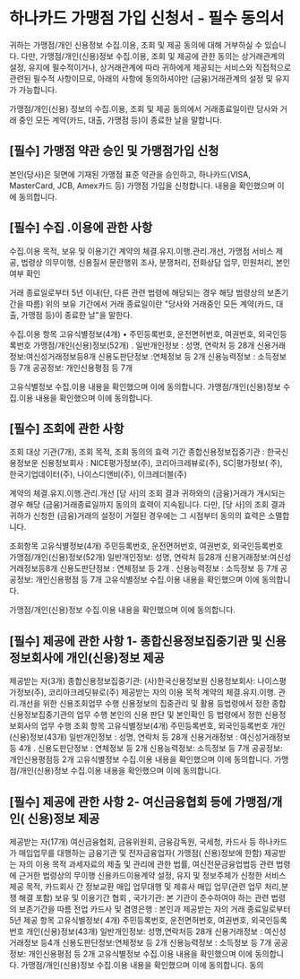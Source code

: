 # 하나카드 가맹점 가입 신청서 - 필수 동의서

귀하는 가맹점/개인 신용정보 수집.이용, 조회 및 제공 동의에 대해 거부하실 수 있습니다. 다만, 가맹점/개인(신용)정보 수집.이용, 조회 및 제공에 관한 동의는 상거래관계의 설정, 유지에 필수적이거나, 상거래관계에 따라 귀하에게 제공되는 서비스와 직접적으로 관련된 필수적 사항이므로, 아래의 사항에 동의하셔야만 (금융)거래관계의 설정 및 유지가 가능합니다.

가맹점/개인(신용) 정보의 수집.이용, 조회 및 제공 동의에서 거래종료일이란 당사와 거래 중인 모든 계약(카드, 대출, 가맹점 등)이 종료한 날을 말합니다.

## [필수] 가맹점 약관 승인 및 가맹점가입 신청
본인(당사)은 뒷면에 기재된 가맹점 표준 약관을 승인하고, 하나카드(VISA, MasterCard, JCB, Amex카드 등) 가맹점 가입을 신청합니다.
내용을 확인했으며 이에 동의합니다.

## [필수] 수집 .이용에 관한 사항
수집.이용 목적, 보유 및 이용기간
계약의 체결.유지.이행.관리.개선, 가맹점 서비스 제공, 법령상 의무이행, 신용질서 문란행위 조사, 분쟁처리, 전화상담 업무, 민원처리, 본인여부 확인

거래 종료일로부터 5년 이내(단, 다른 관련 법령에 해당되는 경우 해당 범령상의 보존기간을 따름) 위의 보유 기간에서 거래 종료일이란 "당사와 거래중인 모든 계약(카드, 대출, 가맹점 등)이 종료한 날"을 말한다.

수집.이용 항목
고유식별정보(4개)
• 주민등록번호, 운전면허번호, 여권번호, 외국인등록번호
가맹점/개인(신용)정보(52개)
. 일반개인정보 : 성명, 연락처 등 28개
신용거래정보:여신성거래정보등8개
신용도판단정보 :연체정보 등 2개
신용능력정보 : 소득정보 등 7개
공공정보: 개인신용평점 등 7개

고유식별정보 수집.이용
내용을 확인했으며 이에 동의합니다.
가맹점/개인(신용)정보 수집.이용
내용을 확인했으며 이에 동의합니다.

## [필수] 조회에 관한 사항
조회 대상 기관(7개), 조회 목적, 조회 동의의 효력 기간
종합신용정보집중기관 : 한국신용정보운
신용정보회사 : NICE평가정보(주), 코리아크레뷰로(주), SC|평가정보( 주), 한국기업데이터(주), 나이스디앤비(주), 이크레더블(주)

계약의 체결.유지.이행.관리.개선
[당 사]의 조회 결과 귀하와의 (금융)거래가 개시되는 경우 해당 (금융)거래종료일까지 동의의 효력이 지속됩니다. 다만, [당 사]의 조회 결과 귀하가 신청한 (금융)거래의 설정이 거절된 경우에는 그 시점부터 동의의 효력은 소멸합니다.

조회항목
고유식별정보(4개)
주민등록번호, 운전면허번호, 여권번호, 외국인등록번호
가맹점/개인(신용)정보(52개)
일반개인정보: 성명, 연락처 등28개
신용거래정보:여신성거래정보등8개
신용도판단정보 : 연체정보 등 2개
. 신용능력정보 : 소득정보 등 7개
공공정보: 개인신용평점 등 7개
고유식별정보 수집.이용
내용을 확인했으며 이에 동의합니다.

가맹점/개인(신용)정보 수집.이용
내용을 확인했으며 이에 동의합니다.

## [필수] 제공에 관한 사항 1- 종합신용정보집중기관 및 신용정보회사에 개인(신용)정보 제공
제공받는 자(3개)
종합신용정보집중기관: (사)한국신용정보원
신용정보회사: 나이스평가정보(주), 코리아크레딧뷰로(주)
제공받는 자의 이용 목적
계약의 체결.유지.이행. 관리.개선을 위한 신용조회업무 수행
신용정보의 집중관리 및 활용 등법령에서 정한 종합신용정보집중기관의 업무 수행
본인의 신용 판단 및 본인확인 등 법령에서 정한 신용정보회사의 업무 수행
조회 항목
고유식별정보(4개)
주민등록번호, 외국인등록번호
개인(신용)정보(43개)
일반개인정보 : 성명, 연락처 등 28개
신용거래정보 : 여신성거래정보 등 4개
. 신용도판단정보 : 연체정보 등 2개
신용능력정보: 소득정보 등 7개
공공정보: 개인신용평점등 2개
고유식별정보 수집.이용
내용을 확인했으며 이에 동의합니다.
가맹점/개인(신용)정보 수집.이용
내용을 확인했으며 이에 동의합니다.

## [필수] 제공에 관한 사항 2- 여신금융협회 등에 가맹점/개인( 신용)정보 제공
제공받는 자(17개)
여신금융협회, 금융위원회, 금융감독원, 국세청, 카드사 등
하나카드가 매입업무를 대행하는 금융기관 및 전자금융업자( 가맹점( 신용)정보에 한함)
제공받는 자의 이용 목적
과세자료의 제출 및 관리에 관한 법률, 여신전문금융업법등 관련 법령에 근거한 법령상의 무이행
신용카드이용계약 설정, 유지 및 정보주체가 신청한 서비스 제공 목적, 카드회사 간 정보교환
매입 업무대행 및 제휴사 매입 업무(관련 업무 처리,분쟁 해결 포함)
보유 및 이용기간
협회 , 국가기관: 본 기관이 준수하여야 하는 관련 법령의 보존기간을 따름
전업 카드사 및 겸영은행 : 본인과 제공받는 자의 거래 종료일로부터 5년
제공 항목
고유식별정보( 4개)
주민등록번호, 운전면허번호, 여권번호, 외국인등록번호
개인(신용)정보(43개)
일반개인정보: 성명,연락처등 28개
신용거래정보 : 여신성거래정보 등4개
신용도판단정보:연체정보 등 2개
신용능력정보 : 소득정보 등 7개
공공정보: 개인신용평점 등 2개
고유식별정보 수집.이용
내용을 확인했으며 이에 동의합니다.
가맹점/개인(신용)정보 수집.이용
내용을 확인했으며 이에 동의합니다.
동의
